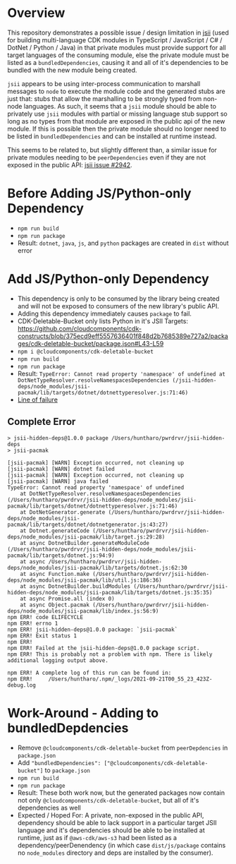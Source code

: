 # Overview

This repository demonstrates a possible issue / design limitation in [jsii](https://github.com/aws/jsii/) (used for building multi-language CDK modules in TypeScript / JavaScript / C# / DotNet / Python / Java) in that private modules must provide support for all target languages of the consuming module, else the private module must be listed as a `bundledDependencies`, causing it and all of it's dependencies to be bundled with the new module being created.

`jsii` appears to be using inter-process communication to marshall messages to `node` to execute the module code and the generated stubs are just that: stubs that allow the marshalling to be strongly typed from non-node languages.  As such, it seems that a `jsii` module should be able to privately use `jsii` modules with partial or missing language stub support so long as no types from that module are exposed in the public api of the new module.  If this is possible then the private module should no longer need to be listed in `bundledDependencies` and can be installed at runtime instead.

This seems to be related to, but slightly different than, a similar issue for private modules needing to be `peerDependencies` even if they are not exposed in the public API: [jsii issue #2942](https://github.com/aws/jsii/issues/2942).

# Before Adding JS/Python-only Dependency

- `npm run build`
- `npm run package`
- Result: `dotnet`, `java`, `js`, and `python` packages are created in `dist` without error

# Add JS/Python-only Dependency

- This dependency is only to be consumed by the library being created and will not be exposed to consumers of the new library's public API.
- Adding this dependency immediately causes `package` to fail.
- CDK-Deletable-Bucket only lists Python in it's JSII Targets: https://github.com/cloudcomponents/cdk-constructs/blob/375ecd9eff5557636401f848d2b7685389e727a2/packages/cdk-deletable-bucket/package.json#L43-L59
- `npm i @cloudcomponents/cdk-deletable-bucket`
- `npm run build`
- `npm run package`
- Result: `TypeError: Cannot read property 'namespace' of undefined at DotNetTypeResolver.resolveNamespacesDependencies (/jsii-hidden-deps/node_modules/jsii-pacmak/lib/targets/dotnet/dotnettyperesolver.js:71:46)`
- [Line of failure](https://github.com/aws/jsii/blob/00c583586d832d77c372ea0d7ddb62b85a9ca336/packages/jsii-pacmak/lib/targets/dotnet/dotnettyperesolver.ts#L88)


## Complete Error

```
> jsii-hidden-deps@1.0.0 package /Users/huntharo/pwrdrvr/jsii-hidden-deps
> jsii-pacmak

[jsii-pacmak] [WARN] Exception occurred, not cleaning up 
[jsii-pacmak] [WARN] dotnet failed
[jsii-pacmak] [WARN] Exception occurred, not cleaning up 
[jsii-pacmak] [WARN] java failed
TypeError: Cannot read property 'namespace' of undefined
    at DotNetTypeResolver.resolveNamespacesDependencies (/Users/huntharo/pwrdrvr/jsii-hidden-deps/node_modules/jsii-pacmak/lib/targets/dotnet/dotnettyperesolver.js:71:46)
    at DotNetGenerator.generate (/Users/huntharo/pwrdrvr/jsii-hidden-deps/node_modules/jsii-pacmak/lib/targets/dotnet/dotnetgenerator.js:43:27)
    at Dotnet.generateCode (/Users/huntharo/pwrdrvr/jsii-hidden-deps/node_modules/jsii-pacmak/lib/target.js:29:28)
    at async DotnetBuilder.generateModuleCode (/Users/huntharo/pwrdrvr/jsii-hidden-deps/node_modules/jsii-pacmak/lib/targets/dotnet.js:94:9)
    at async /Users/huntharo/pwrdrvr/jsii-hidden-deps/node_modules/jsii-pacmak/lib/targets/dotnet.js:62:30
    at async Function.make (/Users/huntharo/pwrdrvr/jsii-hidden-deps/node_modules/jsii-pacmak/lib/util.js:186:36)
    at async DotnetBuilder.buildModules (/Users/huntharo/pwrdrvr/jsii-hidden-deps/node_modules/jsii-pacmak/lib/targets/dotnet.js:35:35)
    at async Promise.all (index 0)
    at async Object.pacmak (/Users/huntharo/pwrdrvr/jsii-hidden-deps/node_modules/jsii-pacmak/lib/index.js:56:9)
npm ERR! code ELIFECYCLE
npm ERR! errno 1
npm ERR! jsii-hidden-deps@1.0.0 package: `jsii-pacmak`
npm ERR! Exit status 1
npm ERR! 
npm ERR! Failed at the jsii-hidden-deps@1.0.0 package script.
npm ERR! This is probably not a problem with npm. There is likely additional logging output above.

npm ERR! A complete log of this run can be found in:
npm ERR!     /Users/huntharo/.npm/_logs/2021-09-21T00_55_23_423Z-debug.log
```

# Work-Around - Adding to bundledDepdencies

- Remove `@cloudcomponents/cdk-deletable-bucket` from `peerDepdencies` in `package.json`
- Add `"bundledDependencies": ["@cloudcomponents/cdk-deletable-bucket"]` to `package.json`
- `npm run build`
- `npm run package`
- Result: These both work now, but the generated packages now contain not only `@cloudcomponents/cdk-deletable-bucket`, but all of it's dependencies as well
- Expected / Hoped For: A private, non-exposed in the public API, dependency should be able to lack support in a particular target JSII language and it's dependencies should be able to be installed at runtime, just as if `@aws-cdk/aws-s3` had been listed as a dependency/peerDenendency (in which case `dist/js/package` contains no `node_modules` directory and deps are installed by the consumer).
